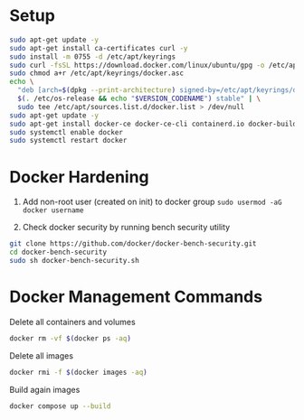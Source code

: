 # Setup

```bash
sudo apt-get update -y
sudo apt-get install ca-certificates curl -y
sudo install -m 0755 -d /etc/apt/keyrings
sudo curl -fsSL https://download.docker.com/linux/ubuntu/gpg -o /etc/apt/keyrings/docker.asc
sudo chmod a+r /etc/apt/keyrings/docker.asc
echo \
  "deb [arch=$(dpkg --print-architecture) signed-by=/etc/apt/keyrings/docker.asc] https://download.docker.com/linux/ubuntu \
  $(. /etc/os-release && echo "$VERSION_CODENAME") stable" | \
  sudo tee /etc/apt/sources.list.d/docker.list > /dev/null
sudo apt-get update -y
sudo apt-get install docker-ce docker-ce-cli containerd.io docker-buildx-plugin docker-compose-plugin -y
sudo systemctl enable docker
sudo systemctl restart docker
```

# Docker Hardening

1. Add non-root user (created on init) to docker group `sudo usermod -aG docker username`

2. Check docker security by running bench security utility
```bash 
git clone https://github.com/docker/docker-bench-security.git
cd docker-bench-security
sudo sh docker-bench-security.sh
```

# Docker Management Commands 

Delete all containers and volumes
```bash 
docker rm -vf $(docker ps -aq)
```
Delete all images 
```bash
docker rmi -f $(docker images -aq)
```
Build again images
```bash
docker compose up --build
```